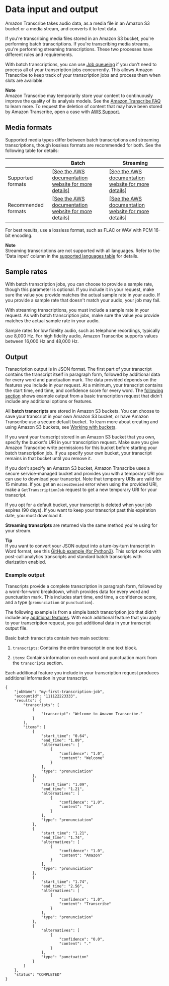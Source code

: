 # Data input and output<a name="how-input"></a>

Amazon Transcribe takes audio data, as a media file in an Amazon S3 bucket or a media stream, and converts it to text data\.

If you're transcribing media files stored in an Amazon S3 bucket, you're performing batch transcriptions\. If you're transcribing media streams, you're performing streaming transcriptions\. These two processes have different rules and requirements\.

With batch transcriptions, you can use [Job queueing](job-queueing.md) if you don't need to process all of your transcription jobs concurrently\. This allows Amazon Transcribe to keep track of your transcription jobs and process them when slots are available\.

**Note**  
Amazon Transcribe may temporarily store your content to continuously improve the quality of its analysis models\. See the [Amazon Transcribe FAQ](http://aws.amazon.com/transcribe/faqs/) to learn more\. To request the deletion of content that may have been stored by Amazon Transcribe, open a case with [AWS Support](http://aws.amazon.com/contact-us/)\.

## Media formats<a name="how-input-audio"></a>

Supported media types differ between batch transcriptions and streaming transcriptions, though lossless formats are recommended for both\. See the following table for details:


|  | Batch | Streaming | 
| --- | --- | --- | 
| Supported formats |  [\[See the AWS documentation website for more details\]](http://docs.aws.amazon.com/transcribe/latest/dg/how-input.html)  |  [\[See the AWS documentation website for more details\]](http://docs.aws.amazon.com/transcribe/latest/dg/how-input.html)  | 
| Recommended formats |  [\[See the AWS documentation website for more details\]](http://docs.aws.amazon.com/transcribe/latest/dg/how-input.html)  |  [\[See the AWS documentation website for more details\]](http://docs.aws.amazon.com/transcribe/latest/dg/how-input.html)  | 

For best results, use a lossless format, such as FLAC or WAV with PCM 16\-bit encoding\.

**Note**  
Streaming transcriptions are not supported with all languages\. Refer to the 'Data input' column in the [supported languages table](supported-languages.md) for details\.

## Sample rates<a name="how-input-sample-rates"></a>

With batch transcription jobs, you can choose to provide a sample rate, though this parameter is optional\. If you include it in your request, make sure the value you provide matches the actual sample rate in your audio\. If you provide a sample rate that doesn't match your audio, your job may fail\.

With streaming transcriptions, you must include a sample rate in your request\. As with batch transcription jobs, make sure the value you provide matches the actual sample rate in your audio\.

Sample rates for low fidelity audio, such as telephone recordings, typically use 8,000 Hz\. For high fidelity audio, Amazon Transcribe supports values between 16,000 Hz and 48,000 Hz\.

## Output<a name="how-output"></a>

Transcription output is in JSON format\. The first part of your transcript contains the transcript itself in paragraph form, followed by additional data for every word and punctuation mark\. The data provided depends on the features you include in your request\. At a minimum, your transcript contains the start time, end time, and confidence score for every word\. The [following section](#how-it-works-output) shows example output from a basic transcription request that didn't include any additional options or features\.

All **batch transcripts** are stored in Amazon S3 buckets\. You can choose to save your transcript in your own Amazon S3 bucket, or have Amazon Transcribe use a secure default bucket\. To learn more about creating and using Amazon S3 buckets, see [Working with buckets](https://docs.aws.amazon.com/AmazonS3/latest/userguide/creating-buckets-s3.html)\.

If you want your transcript stored in an Amazon S3 bucket that you own, specify the bucket's URI in your transcription request\. Make sure you give Amazon Transcribe write permissions for this bucket before starting your batch transcription job\. If you specify your own bucket, your transcript remains in that bucket until you remove it\. 

If you don't specify an Amazon S3 bucket, Amazon Transcribe uses a secure service\-managed bucket and provides you with a temporary URI you can use to download your transcript\. Note that temporary URIs are valid for 15 minutes\. If you get an `AccessDenied` error when using the provided URI, make a `GetTranscriptionJob` request to get a new temporary URI for your transcript\.

If you opt for a default bucket, your transcript is deleted when your job expires \(90 days\)\. If you want to keep your transcript past this expiration date, you must download it\.

**Streaming transcripts** are returned via the same method you're using for your stream\.

**Tip**  
If you want to convert your JSON output into a turn\-by\-turn transcript in Word format, see this [GitHub example \(for Python3\)](https://github.com/aws-samples/amazon-transcribe-output-word-document)\. This script works with post\-call analytics transcripts and standard batch transcripts with diarization enabled\.

### Example output<a name="how-it-works-output"></a>

Transcripts provide a complete transcription in paragraph form, followed by a word\-for\-word breakdown, which provides data for every word and punctuation mark\. This includes start time, end time, a confidence score, and a type \(`pronunciation` or `punctuation`\)\.

The following example is from a simple batch transcription job that didn't include any [additional features](feature-matrix.md)\. With each additional feature that you apply to your transcription request, you get additional data in your transcript output file\.

Basic batch transcripts contain two main sections:

1. `transcripts`: Contains the entire transcript in one text block\.

1. `items`: Contains information on each word and punctuation mark from the `transcripts` section\.

Each additional feature you include in your transcription request produces additional information in your transcript\.

```
{
    "jobName": "my-first-transcription-job",
    "accountId": "111122223333",
    "results": {
        "transcripts": [
            {
                "transcript": "Welcome to Amazon Transcribe."
            }
        ],
        "items": [
            {
                "start_time": "0.64",
                "end_time": "1.09",
                "alternatives": [
                    {
                        "confidence": "1.0",
                        "content": "Welcome"
                    }
                ],
                "type": "pronunciation"
            },
            {
                "start_time": "1.09",
                "end_time": "1.21",
                "alternatives": [
                    {
                        "confidence": "1.0",
                        "content": "to"
                    }
                ],
                "type": "pronunciation"
            },
            {
                "start_time": "1.21",
                "end_time": "1.74",
                "alternatives": [
                    {
                        "confidence": "1.0",
                        "content": "Amazon"
                    }
                ],
                "type": "pronunciation"
            },
            {
                "start_time": "1.74",
                "end_time": "2.56",
                "alternatives": [
                    {
                        "confidence": "1.0",
                        "content": "Transcribe"
                    }
                ],
                "type": "pronunciation"
            },
            {
                "alternatives": [
                    {
                        "confidence": "0.0",
                        "content": "."
                    }
                ],
                "type": "punctuation"
            }
        ]
    },
    "status": "COMPLETED"
}
```